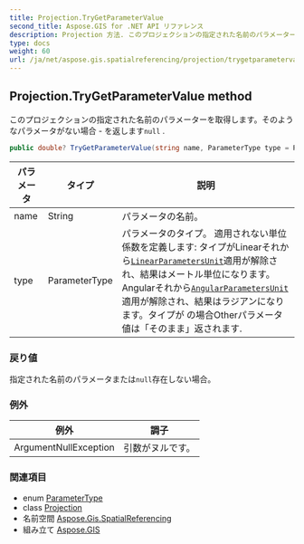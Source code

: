 ```yaml
---
title: Projection.TryGetParameterValue
second_title: Aspose.GIS for .NET API リファレンス
description: Projection 方法. このプロジェクションの指定された名前のパラメーターを取得しますそのようなパラメータがない場合  を返しますnull .
type: docs
weight: 60
url: /ja/net/aspose.gis.spatialreferencing/projection/trygetparametervalue/
---
```

## Projection.TryGetParameterValue method

このプロジェクションの指定された名前のパラメーターを取得します。そのようなパラメータがない場合 - を返します`null` .

```csharp
public double? TryGetParameterValue(string name, ParameterType type = ParameterType.Other)
```

| パラメータ | タイプ | 説明 |
| --- | --- | --- |
| name | String | パラメータの名前。 |
| type | ParameterType | パラメータのタイプ。 適用されない単位係数を定義します: タイプがLinearそれから[`LinearParametersUnit`](../linearparametersunit/)適用が解除され、結果はメートル単位になります。Angularそれから[`AngularParametersUnit`](../angularparametersunit/)適用が解除され、結果はラジアンになります。タイプが の場合Otherパラメータ値は「そのまま」返されます. |

### 戻り値

指定された名前のパラメータまたは`null`存在しない場合。

### 例外

| 例外 | 調子 |
| --- | --- |
| ArgumentNullException | 引数がヌルです。 |

### 関連項目

* enum [ParameterType](../../parametertype/)
* class [Projection](../)
* 名前空間 [Aspose.Gis.SpatialReferencing](../../projection/)
* 組み立て [Aspose.GIS](../../../)


